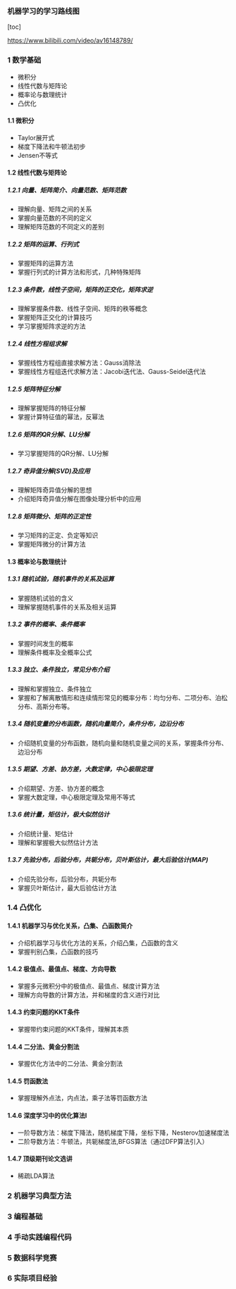### 机器学习的学习路线图

[toc]

https://www.bilibili.com/video/av16148789/

### 1 数学基础

- 微积分
- 线性代数与矩阵论
- 概率论与数理统计
- 凸优化

#### 1.1 微积分

- Taylor展开式
- 梯度下降法和牛顿法初步
- Jensen不等式

#### 1.2 线性代数与矩阵论

##### 1.2.1 向量、矩阵简介、向量范数、矩阵范数

- 理解向量、矩阵之间的关系
- 掌握向量范数的不同的定义
- 理解矩阵范数的不同定义的差别

##### 1.2.2 矩阵的运算、行列式

- 掌握矩阵的运算方法
- 掌握行列式的计算方法和形式，几种特殊矩阵

##### 1.2.3 条件数，线性子空间，矩阵的正交化，矩阵求逆

- 理解掌握条件数、线性子空间、矩阵的秩等概念
- 掌握矩阵正交化的计算技巧
- 学习掌握矩阵求逆的方法

##### 1.2.4 线性方程组求解

- 掌握线性方程组直接求解方法：Gauss消除法
- 掌握线性方程组迭代求解方法：Jacobi迭代法、Gauss-Seidel迭代法

##### 1.2.5 矩阵特征分解

- 理解掌握矩阵的特征分解
- 掌握计算特征值的幂法，反幂法

##### 1.2.6 矩阵的QR分解、LU分解

- 学习掌握矩阵的QR分解、LU分解

##### 1.2.7 奇异值分解(SVD)及应用

- 理解矩阵奇异值分解的思想
- 介绍矩阵奇异值分解在图像处理分析中的应用

##### 1.2.8 矩阵微分、矩阵的正定性

- 学习矩阵的正定、负定等知识
- 掌握矩阵微分的计算方法

#### 1.3 概率论与数理统计

##### 1.3.1 随机试验，随机事件的关系及运算

- 掌握随机试验的含义
- 理解掌握随机事件的关系及相关运算

##### 1.3.2 事件的概率、条件概率

- 掌握时间发生的概率
- 理解条件概率及全概率公式

##### 1.3.3 独立、条件独立，常见分布介绍

- 理解和掌握独立、条件独立
- 掌握和了解离散情形和连续情形常见的概率分布：均匀分布、二项分布、泊松分布、高斯分布等。

##### 1.3.4 随机变量的分布函数，随机向量简介，条件分布，边沿分布

- 介绍随机变量的分布函数，随机向量和随机变量之间的关系，掌握条件分布、边沿分布

##### 1.3.5 期望、方差、协方差，大数定律，中心极限定理

- 介绍期望、方差、协方差的概念
- 掌握大数定理，中心极限定理及常用不等式

##### 1.3.6 统计量，矩估计，极大似然估计

- 介绍统计量、矩估计
- 理解和掌握极大似然估计方法

##### 1.3.7 先验分布，后验分布，共轭分布，贝叶斯估计，最大后验估计(MAP)

- 介绍先验分布，后验分布，共轭分布
- 掌握贝叶斯估计，最大后验估计方法

### 1.4 凸优化

#### 1.4.1 机器学习与优化关系，凸集、凸函数简介

- 介绍机器学习与优化方法的关系，介绍凸集，凸函数的含义
- 掌握判别凸集，凸函数的技巧

#### 1.4.2 极值点、最值点、梯度、方向导数

- 掌握多元微积分中的极值点、最值点、梯度计算方法
- 理解方向导数的计算方法，并和梯度的含义进行对比

#### 1.4.3 约束问题的KKT条件

- 掌握带约束问题的KKT条件，理解其本质

#### 1.4.4 二分法、黄金分割法

- 掌握优化方法中的二分法、黄金分割法

#### 1.4.5 罚函数法

- 掌握理解外点法，内点法，乘子法等罚函数方法

#### 1.4.6 深度学习中的优化算法I

- 一阶导数方法：梯度下降法，随机梯度下降，坐标下降，Nesterov加速梯度法
- 二阶导数方法：牛顿法，共轭梯度法,BFGS算法（通过DFP算法引入）

#### 1.4.7 顶级期刊论文选讲

- 稀疏LDA算法

### 2 机器学习典型方法

### 3 编程基础

### 4 手动实践编程代码

### 5 数据科学竞赛

### 6 实际项目经验

